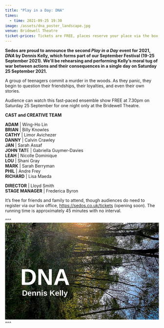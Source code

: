 ```yaml
---
title: "Play in a Day: DNA"
times:
  - time: 2021-09-25 19:30
image: /assets/dna_poster_landscape.jpg
venue: Bridewell Theatre
ticket-prices: Tickets are FREE, places reserve your place via the box office
---
```

**Sedos are proud to announce the second *Play in a Day* event for 2021, *DNA* by Dennis Kelly, which forms part of our September Festival (19-25 September 2021). We'll be rehearsing and performing Kelly’s moral tug of war between actions and their consequences in a single day on Saturday 25 September 2021.**

A group of teenagers commit a murder in the woods. As they panic, they begin to question their friendships, their loyalties, and even their own stories.

Audience can watch this fast-paced ensemble show FREE at 7.30pm on Saturday 25 September for one night only at the Bridewell Theatre.

**CAST and CREATIVE TEAM**

**ADAM** | Wing-Ho Lin\
**BRIAN** | Billy Knowles\
**CATHY** | Limor Avichezer \
**DANNY** | Calvin Crawley\
**JAN** | Sarah Assaf\
**JOHN TAT**E | Gabriella Guymer-Davies\
**LEAH** | Nicolle Dominique\
**LOU** | Shani Gray\
**MARK** | Sarah Berryman\
**PHIL** | Andre Frey\
**RICHARD** | Lisa Maeda

**DIRECTOR** | Lloyd Smith \
**STAGE MANAGER** | Frederica Byron

It’s free for friends and family to attend, though audiences do need to register via our box office, <https://sedos.co.uk/tickets> (opening soon). The running time is approximately 45 minutes with no interval.

^^^ ![](/assets/dna_poster_landscape.jpg)
^^^
